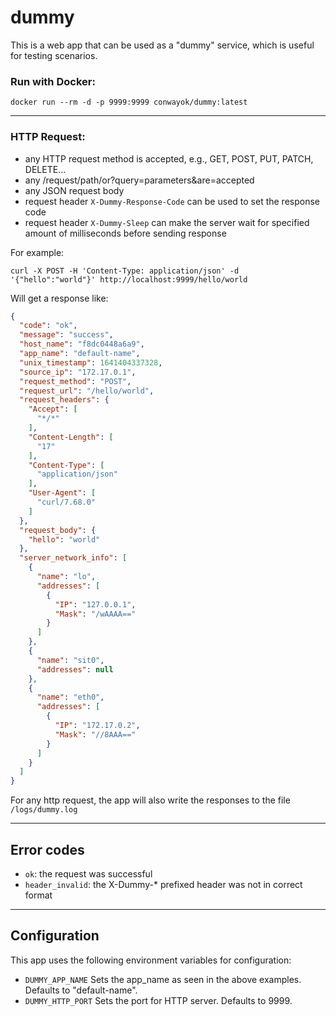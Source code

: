# dummy

This is a web app that can be used as a "dummy" service, which is useful for testing scenarios.

### Run with Docker:

```console
docker run --rm -d -p 9999:9999 conwayok/dummy:latest
```

---

### HTTP Request:

- any HTTP request method is accepted, e.g., GET, POST, PUT, PATCH, DELETE...
- any /request/path/or?query=parameters&are=accepted
- any JSON request body
- request header ```X-Dummy-Response-Code``` can be used to set the response code
- request header ```X-Dummy-Sleep``` can make the server wait for specified amount of milliseconds before sending response

For example:

```console
curl -X POST -H 'Content-Type: application/json' -d '{"hello":"world"}' http://localhost:9999/hello/world
```

Will get a response like:

```JSON
{
  "code": "ok",
  "message": "success",
  "host_name": "f8dc0448a6a9",
  "app_name": "default-name",
  "unix_timestamp": 1641404337328,
  "source_ip": "172.17.0.1",
  "request_method": "POST",
  "request_url": "/hello/world",
  "request_headers": {
    "Accept": [
      "*/*"
    ],
    "Content-Length": [
      "17"
    ],
    "Content-Type": [
      "application/json"
    ],
    "User-Agent": [
      "curl/7.68.0"
    ]
  },
  "request_body": {
    "hello": "world"
  },
  "server_network_info": [
    {
      "name": "lo",
      "addresses": [
        {
          "IP": "127.0.0.1",
          "Mask": "/wAAAA=="
        }
      ]
    },
    {
      "name": "sit0",
      "addresses": null
    },
    {
      "name": "eth0",
      "addresses": [
        {
          "IP": "172.17.0.2",
          "Mask": "//8AAA=="
        }
      ]
    }
  ]
}
```

For any http request, the app will also write the responses to the file ```/logs/dummy.log```

---

## Error codes
- `ok`: the request was successful
- `header_invalid`: the X-Dummy-* prefixed header was not in correct format

---

## Configuration

This app uses the following environment variables for configuration:

- ```DUMMY_APP_NAME``` Sets the app_name as seen in the above examples. Defaults to "default-name".
- ```DUMMY_HTTP_PORT``` Sets the port for HTTP server. Defaults to 9999. 





